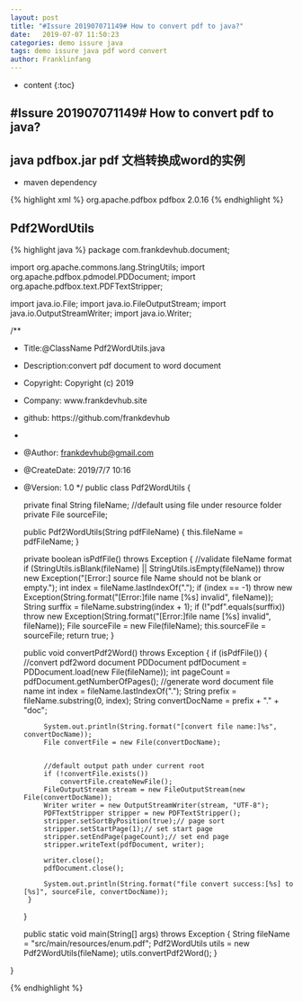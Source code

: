 ```yaml
---
layout: post
title: "#Issure 201907071149# How to convert pdf to java?"
date:   2019-07-07 11:50:23
categories: demo issure java
tags: demo issure java pdf word convert
author: Franklinfang
---
```


* content
{:toc}

## #Issure 201907071149# How to convert pdf to java?

## java pdfbox.jar pdf 文档转换成word的实例

- maven dependency

{% highlight xml %}
<dependency>
     <groupId>org.apache.pdfbox</groupId>
     <artifactId>pdfbox</artifactId>
     <version>2.0.16</version>
 </dependency>
{% endhighlight %}


## Pdf2WordUtils

{% highlight java %}
package com.frankdevhub.document;

import org.apache.commons.lang.StringUtils;
import org.apache.pdfbox.pdmodel.PDDocument;
import org.apache.pdfbox.text.PDFTextStripper;

import java.io.File;
import java.io.FileOutputStream;
import java.io.OutputStreamWriter;
import java.io.Writer;

/**
 * <p>Title:@ClassName Pdf2WordUtils.java</p>
 * <p>Description:convert pdf document to word document</p>
 * <p>Copyright: Copyright (c) 2019</p>
 * <p>Company: www.frankdevhub.site</p>
 * <p>github: https://github.com/frankdevhub</p>
 *
 * @Author: frankdevhub@gmail.com
 * @CreateDate: 2019/7/7 10:16
 * @Version: 1.0
 */
public class Pdf2WordUtils {

    private final String fileName; //default using file under resource folder
    private File sourceFile;

    public Pdf2WordUtils(String pdfFileName) {
        this.fileName = pdfFileName;
    }

    private boolean isPdfFile() throws Exception {
        //validate fileName format
        if (StringUtils.isBlank(fileName) || StringUtils.isEmpty(fileName))
            throw new Exception("[Error:] source file Name should not be blank or empty.");
        int index = fileName.lastIndexOf(".");
        if (index == -1)
            throw new Exception(String.format("[Error:]file name [%s] invalid", fileName));
        String surffix = fileName.substring(index + 1);
        if (!"pdf".equals(surffix))
            throw new Exception(String.format("[Error:]file name [%s] invalid", fileName));
        File sourceFile = new File(fileName);
        this.sourceFile = sourceFile;
        return true;
    }

    public void convertPdf2Word() throws Exception {
        if (isPdfFile()) {
            //convert pdf2word document
            PDDocument pdfDocument = PDDocument.load(new File(fileName));
            int pageCount = pdfDocument.getNumberOfPages();
            //generate word document file name
            int index = fileName.lastIndexOf(".");
            String prefix = fileName.substring(0, index);
            String convertDocName = prefix + "." + "doc";

            System.out.println(String.format("[convert file name:]%s", convertDocName));
            File convertFile = new File(convertDocName);


            //default output path under current root
            if (!convertFile.exists())
                convertFile.createNewFile();
            FileOutputStream stream = new FileOutputStream(new File(convertDocName));
            Writer writer = new OutputStreamWriter(stream, "UTF-8");
            PDFTextStripper stripper = new PDFTextStripper();
            stripper.setSortByPosition(true);// page sort
            stripper.setStartPage(1);// set start page
            stripper.setEndPage(pageCount);// set end page
            stripper.writeText(pdfDocument, writer);

            writer.close();
            pdfDocument.close();

            System.out.println(String.format("file convert success:[%s] to [%s]", sourceFile, convertDocName));
        }
    }

    public static void main(String[] args) throws Exception {
        String fileName = "src/main/resources/enum.pdf";
        Pdf2WordUtils utils = new Pdf2WordUtils(fileName);
        utils.convertPdf2Word();
    }

}

{% endhighlight %}